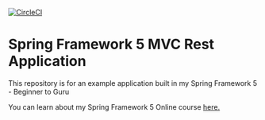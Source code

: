 [![CircleCI](https://circleci.com/gh/krlosh/spring5-mvc-rest.svg?style=svg)](https://circleci.com/gh/krlosh/spring5-mvc-rest)
# Spring Framework 5 MVC Rest Application

This repository is for an example application built in my Spring Framework 5 - Beginner to Guru

You can learn about my Spring Framework 5 Online course [here.](http://courses.springframework.guru/p/spring-framework-5-begginer-to-guru/?product_id=363173)
